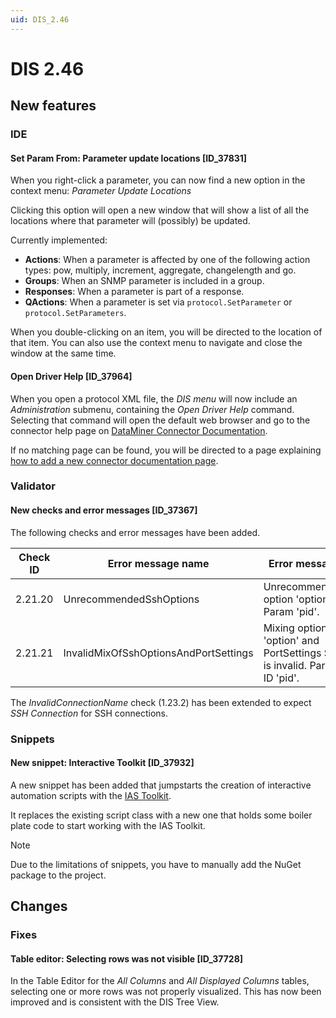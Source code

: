 ```yaml
---
uid: DIS_2.46
---
```


# DIS 2.46

## New features

### IDE

#### Set Param From: Parameter update locations [ID_37831]

When you right-click a parameter, you can now find a new option in the context menu: *Parameter Update Locations*

Clicking this option will open a new window that will show a list of all the locations where that parameter will (possibly) be updated.

Currently implemented:

- **Actions**: When a parameter is affected by one of the following action types: pow, multiply, increment, aggregate, changelength and go.
- **Groups**: When an SNMP parameter is included in a group.
- **Responses**: When a parameter is part of a response.
- **QActions**: When a parameter is set via `protocol.SetParameter` or `protocol.SetParameters`.

When you double-clicking on an item, you will be directed to the location of that item. You can also use the context menu to navigate and close the window at the same time.

#### Open Driver Help [ID_37964]

When you open a protocol XML file, the *DIS menu* will now include an *Administration* submenu, containing the *Open Driver Help* command. Selecting that command will open the default web browser and go to the connector help page on [DataMiner Connector Documentation](https://docs.dataminer.services/connector/index.html).

If no matching page can be found, you will be directed to a page explaining [how to add a new connector documentation page](xref:Connector_help_pages#adding-a-new-connector-documentation-page).

### Validator

#### New checks and error messages [ID_37367]

The following checks and error messages have been added.

| Check ID | Error message name | Error message |
|--|--|--|
| 2.21.20 | UnrecommendedSshOptions                | Unrecommended option 'option' in Param 'pid'. |
| 2.21.21 | InvalidMixOfSshOptionsAndPortSettings  | Mixing option 'option' and PortSettings SSH is invalid. Param ID 'pid'. |

The *InvalidConnectionName* check (1.23.2) has been extended to expect *SSH Connection* for SSH connections.

### Snippets

#### New snippet: Interactive Toolkit [ID_37932]

A new snippet has been added that jumpstarts the creation of interactive automation scripts with the [IAS Toolkit](https://www.nuget.org/packages/Skyline.DataMiner.Utils.InteractiveAutomationScriptToolkit).

It replaces the existing script class with a new one that holds some boiler plate code to start working with the IAS Toolkit.

> [!NOTE]
> Due to the limitations of snippets, you have to manually add the NuGet package to the project.

## Changes

### Fixes

#### Table editor: Selecting rows was not visible [ID_37728]

In the Table Editor for the *All Columns* and *All Displayed Columns* tables, selecting one or more rows was not properly visualized. This has now been improved and is consistent with the DIS Tree View.

